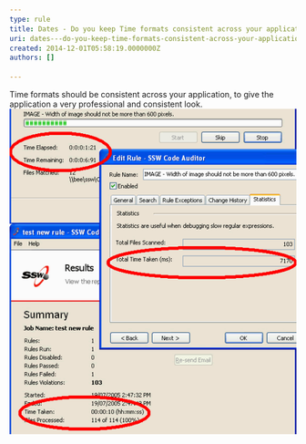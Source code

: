 ```yaml
---
type: rule
title: Dates - Do you keep Time formats consistent across your application?
uri: dates---do-you-keep-time-formats-consistent-across-your-application
created: 2014-12-01T05:58:19.0000000Z
authors: []

---
```


Time formats should be consistent across your application, to give the                      application a very professional and consistent look.
 ![ Bad Example - Three screens with inconsistent time formats![Good Example](../../assets/GoodExampleTP.gif) ](../../assets/BadExampleTP.gif)

